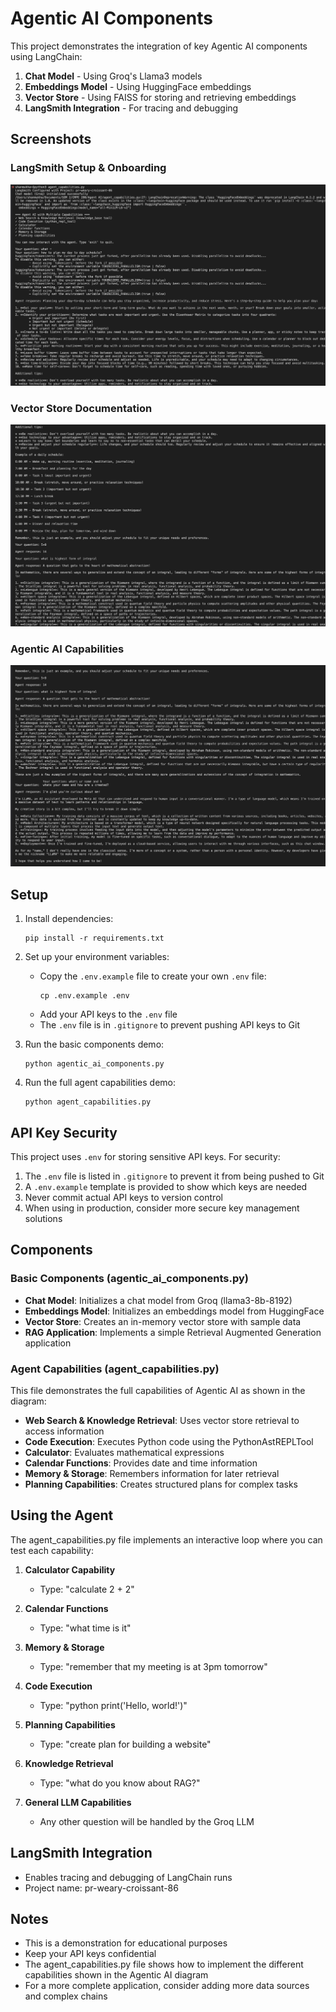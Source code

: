 # Agentic AI Components

This project demonstrates the integration of key Agentic AI components using LangChain:

1. **Chat Model** - Using Groq's Llama3 models
2. **Embeddings Model** - Using HuggingFace embeddings
3. **Vector Store** - Using FAISS for storing and retrieving embeddings
4. **LangSmith Integration** - For tracing and debugging

## Screenshots

### LangSmith Setup & Onboarding
![LangSmith Onboarding](1.png)

### Vector Store Documentation
![Vector Store Documentation](2.png)

### Agentic AI Capabilities
![Agentic AI Capabilities](3.png)

## Setup

1. Install dependencies:
   ```
   pip install -r requirements.txt
   ```

2. Set up your environment variables:
   - Copy the `.env.example` file to create your own `.env` file:
     ```
     cp .env.example .env
     ```
   - Add your API keys to the `.env` file
   - The `.env` file is in `.gitignore` to prevent pushing API keys to Git

3. Run the basic components demo:
   ```
   python agentic_ai_components.py
   ```

4. Run the full agent capabilities demo:
   ```
   python agent_capabilities.py
   ```

## API Key Security

This project uses `.env` for storing sensitive API keys. For security:

1. The `.env` file is listed in `.gitignore` to prevent it from being pushed to Git
2. A `.env.example` template is provided to show which keys are needed
3. Never commit actual API keys to version control
4. When using in production, consider more secure key management solutions

## Components

### Basic Components (agentic_ai_components.py)
- **Chat Model**: Initializes a chat model from Groq (llama3-8b-8192)
- **Embeddings Model**: Initializes an embeddings model from HuggingFace
- **Vector Store**: Creates an in-memory vector store with sample data
- **RAG Application**: Implements a simple Retrieval Augmented Generation application

### Agent Capabilities (agent_capabilities.py)
This file demonstrates the full capabilities of Agentic AI as shown in the diagram:

- **Web Search & Knowledge Retrieval**: Uses vector store retrieval to access information
- **Code Execution**: Executes Python code using the PythonAstREPLTool
- **Calculator**: Evaluates mathematical expressions
- **Calendar Functions**: Provides date and time information
- **Memory & Storage**: Remembers information for later retrieval
- **Planning Capabilities**: Creates structured plans for complex tasks

## Using the Agent

The agent_capabilities.py file implements an interactive loop where you can test each capability:

1. **Calculator Capability**
   - Type: "calculate 2 + 2" 

2. **Calendar Functions**
   - Type: "what time is it" 

3. **Memory & Storage**
   - Type: "remember that my meeting is at 3pm tomorrow"

4. **Code Execution**
   - Type: "python print('Hello, world!')" 

5. **Planning Capabilities**
   - Type: "create plan for building a website"

6. **Knowledge Retrieval**
   - Type: "what do you know about RAG?"

7. **General LLM Capabilities**
   - Any other question will be handled by the Groq LLM

## LangSmith Integration
- Enables tracing and debugging of LangChain runs
- Project name: pr-weary-croissant-86

## Notes
- This is a demonstration for educational purposes
- Keep your API keys confidential
- The agent_capabilities.py file shows how to implement the different capabilities shown in the Agentic AI diagram
- For a more complete application, consider adding more data sources and complex chains 